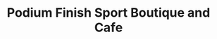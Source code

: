 ---
title: "Podium Finish Sport Boutique and Cafe"
url: /el-paso/podium-finish-sport-boutique-and-cafe/
shop: bicycle
---